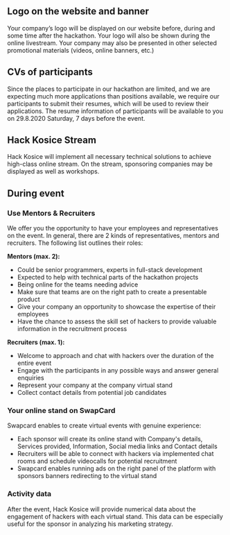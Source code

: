 ## Logo on the website and banner

Your company’s logo will be displayed on our website before, during and some time after the hackathon. Your logo will also be shown during the online livestream. Your company may also be presented in other selected promotional materials (videos, online banners, etc.)

## CVs of participants

Since the places to participate in our hackathon are limited, and we are expecting much more applications than positions available, we require our participants to submit their resumes, which will be used to review their applications. The resume information of participants will be available to you on 29.8.2020 Saturday, 7 days before the event.

## Hack Kosice Stream

Hack Kosice will implement all necessary technical solutions to achieve high-class online stream. On the stream, sponsoring companies may be displayed as well as workshops.

## During event

### Use Mentors & Recruiters

We offer you the opportunity to have your employees and representatives on the event. In general, there are 2 kinds of representatives, mentors and recruiters. The following list outlines their roles:

**Mentors (max. 2):**

- Could be senior programmers, experts in full-stack development
- Expected to help with technical parts of the hackathon projects
- Being online for the teams needing advice
- Make sure that teams are on the right path to create a presentable product
- Give your company an opportunity to showcase the expertise of their employees
- Have the chance to assess the skill set of hackers to provide valuable information in the recruitment process

**Recruiters (max. 1):**

- Welcome to approach and chat with hackers over the duration of the entire event
- Engage with the participants in any possible ways and answer general enquiries
- Represent your company at the company virtual stand
- Collect contact details from potential job candidates

### Your online stand on SwapCard

Swapcard enables to create virtual events with genuine experience:

- Each sponsor will create its online stand with Company's details, Services provided, Information, Social media links and Contact details
- Recruiters will be able to connect with hackers via implemented chat rooms and schedule videocalls for potential recruitment
- Swapcard enables running ads on the right panel of the platform with sponsors banners redirecting to the virtual stand

### Activity data

After the event, Hack Kosice will provide numerical data about the engagement of hackers with
each virtual stand. This data can be especially useful for the sponsor in analyzing his
marketing strategy.
